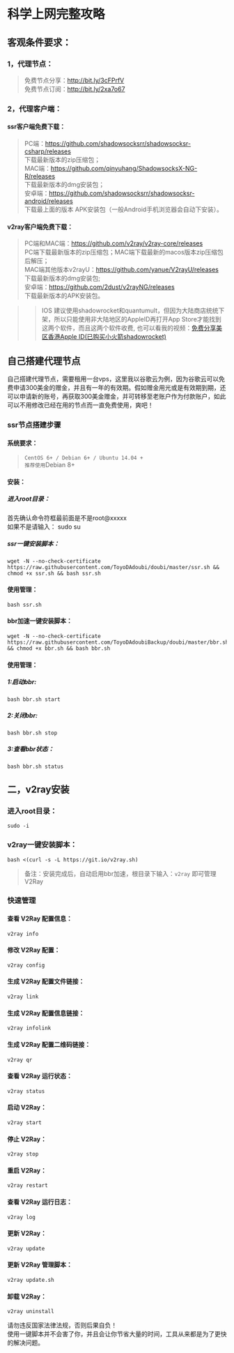 # 科学上网完整攻略
## 客观条件要求：
### 1，代理节点：
> 免费节点分享：http://bit.ly/3cFPrfV  
> 免费节点订阅：http://bit.ly/2xa7o67  

### 2，代理客户端：
#### ssr客户端免费下载：
> PC端：https://github.com/shadowsocksrr/shadowsocksr-csharp/releases  
> 下载最新版本的zip压缩包；  
> MAC端：https://github.com/qinyuhang/ShadowsocksX-NG-R/releases  
> 下载最新版本的dmg安装包；  
> 安卓端：https://github.com/shadowsocksrr/shadowsocksr-android/releases  
> 下载最上面的版本 APK安装包（一般Android手机浏览器会自动下安装）。  

#### v2ray客户端免费下载：
> PC端和MAC端：https://github.com/v2ray/v2ray-core/releases  
> PC端下载最新版本的zip压缩包；MAC端下载最新的macos版本zip压缩包后解压；  
> MAC端其他版本v2rayU：https://github.com/yanue/V2rayU/releases  
> 下载最新版本的dmg安装包;  
> 安卓端：https://github.com/2dust/v2rayNG/releases  
> 下载最新版本的APK安装包。  

>> IOS 建议使用shadowrocket和quantumult，但因为大陆商店统统下架，所以只能使用非大陆地区的AppleID再打开App Store才能找到这两个软件，而且这两个软件收费, 也可以看我的视频：[免费分享美区香港Apple ID(已购买小火箭shadowrocket)](https://youtu.be/NKqto1mePWE)

## 自己搭建代理节点
自己搭建代理节点，需要租用一台vps，这里我以谷歌云为例，因为谷歌云可以免费申请300美金的赠金，并且有一年的有效期。假如赠金用光或是有效期到期，还可以申请新的账号，再获取300美金赠金，并可转移至老账户作为付款账户，如此可以不用修改已经在用的节点而一直免费使用，爽吧！

### ssr节点搭建步骤
#### 系统要求：
> `CentOS 6+ / Debian 6+ / Ubuntu 14.04 +`  
> `推荐使用`Debian 8+  
#### 安装：
##### 进入root目录：
首先确认命令符框最前面是不是root@xxxxx  
如果不是请输入：
    sudo su
##### ssr一键安装脚本：
    wget -N --no-check-certificate https://raw.githubusercontent.com/ToyoDAdoubi/doubi/master/ssr.sh && chmod +x ssr.sh && bash ssr.sh
#### 使用管理：
    bash ssr.sh
#### bbr加速一键安装脚本：
    wget -N --no-check-certificate https://raw.githubusercontent.com/ToyoDAdoubiBackup/doubi/master/bbr.sh && chmod +x bbr.sh && bash bbr.sh
#### 使用管理：
##### 1:启动bbr:
    bash bbr.sh start
##### 2:关闭bbr:
    bash bbr.sh stop
##### 3:查看bbr状态：
    bash bbr.sh status


## 二，v2ray安装

### 进入root目录：
    sudo -i

### v2ray一键安装脚本：
    bash <(curl -s -L https://git.io/v2ray.sh)

> 备注：安装完成后，自动启用bbr加速，根目录下输入：`v2ray` 即可管理 V2Ray

### 快速管理
#### 查看 V2Ray 配置信息：
    v2ray info
#### 修改 V2Ray 配置：
    v2ray config
#### 生成 V2Ray 配置文件链接：
    v2ray link
#### 生成 V2Ray 配置信息链接：
    v2ray infolink
#### 生成 V2Ray 配置二维码链接：
    v2ray qr
#### 查看 V2Ray 运行状态：
    v2ray status
#### 启动 V2Ray：
    v2ray start
#### 停止 V2Ray：
    v2ray stop
#### 重启 V2Ray：
    v2ray restart
#### 查看 V2Ray 运行日志：
    v2ray log
#### 更新 V2Ray：
    v2ray update
#### 更新 V2Ray 管理脚本：
    v2ray update.sh
#### 卸载 V2Ray：
    v2ray uninstall

请勿违反国家法律法规，否则后果自负！  
使用一键脚本并不会害了你，并且会让你节省大量的时间，工具从来都是为了更快的解决问题。
